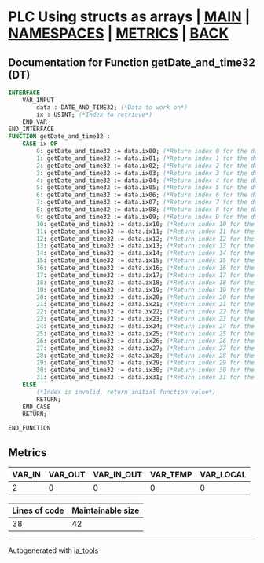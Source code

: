 # PLC Using structs as arrays | [MAIN] | [NAMESPACES] | [METRICS] | [BACK]  

## Documentation for Function getDate_and_time32 (DT)  

```pascal
INTERFACE
    VAR_INPUT
        data : DATE_AND_TIME32; (*Data to work on*)
        ix : USINT; (*Index to retrieve*)
    END_VAR
END_INTERFACE
FUNCTION getDate_and_time32 :
    CASE ix OF
    	0: getDate_and_time32 := data.ix00; (*Return index 0 for the data struct*)
    	1: getDate_and_time32 := data.ix01; (*Return index 1 for the data struct*)
    	2: getDate_and_time32 := data.ix02; (*Return index 2 for the data struct*)
    	3: getDate_and_time32 := data.ix03; (*Return index 3 for the data struct*)
    	4: getDate_and_time32 := data.ix04; (*Return index 4 for the data struct*)
    	5: getDate_and_time32 := data.ix05; (*Return index 5 for the data struct*)
    	6: getDate_and_time32 := data.ix06; (*Return index 6 for the data struct*)
    	7: getDate_and_time32 := data.ix07; (*Return index 7 for the data struct*)
    	8: getDate_and_time32 := data.ix08; (*Return index 8 for the data struct*)
    	9: getDate_and_time32 := data.ix09; (*Return index 9 for the data struct*)
    	10: getDate_and_time32 := data.ix10; (*Return index 10 for the data struct*)
    	11: getDate_and_time32 := data.ix11; (*Return index 11 for the data struct*)
    	12: getDate_and_time32 := data.ix12; (*Return index 12 for the data struct*)
    	13: getDate_and_time32 := data.ix13; (*Return index 13 for the data struct*)
    	14: getDate_and_time32 := data.ix14; (*Return index 14 for the data struct*)
    	15: getDate_and_time32 := data.ix15; (*Return index 15 for the data struct*)
    	16: getDate_and_time32 := data.ix16; (*Return index 16 for the data struct*)
    	17: getDate_and_time32 := data.ix17; (*Return index 17 for the data struct*)
    	18: getDate_and_time32 := data.ix18; (*Return index 18 for the data struct*)
    	19: getDate_and_time32 := data.ix19; (*Return index 19 for the data struct*)
    	20: getDate_and_time32 := data.ix20; (*Return index 20 for the data struct*)
    	21: getDate_and_time32 := data.ix21; (*Return index 21 for the data struct*)
    	22: getDate_and_time32 := data.ix22; (*Return index 22 for the data struct*)
    	23: getDate_and_time32 := data.ix23; (*Return index 23 for the data struct*)
    	24: getDate_and_time32 := data.ix24; (*Return index 24 for the data struct*)
    	25: getDate_and_time32 := data.ix25; (*Return index 25 for the data struct*)
    	26: getDate_and_time32 := data.ix26; (*Return index 26 for the data struct*)
    	27: getDate_and_time32 := data.ix27; (*Return index 27 for the data struct*)
    	28: getDate_and_time32 := data.ix28; (*Return index 28 for the data struct*)
    	29: getDate_and_time32 := data.ix29; (*Return index 29 for the data struct*)
    	30: getDate_and_time32 := data.ix30; (*Return index 30 for the data struct*)
    	31: getDate_and_time32 := data.ix31; (*Return index 31 for the data struct*)
    ELSE
    	(*Index is invalid, return initial function value*)
    	RETURN;
    END_CASE
    RETURN;

END_FUNCTION
```

## Metrics  

| VAR_IN | VAR_OUT | VAR_IN_OUT | VAR_TEMP | VAR_LOCAL |
| ------ | ------- | ---------- | --------- | -------- |
| 2 | 0 | 0 | 0 | 0 |  

| Lines of code | Maintainable size |
| ------------- | ----------------- |
| 38 | 42 |

---
Autogenerated with [ia_tools](https://github.com/tkucic/ia_tools)  

[MAIN]: ../../../../index_st.md
[NAMESPACES]: ../../nsList_st.md
[METRICS]: ../../../metrics_st.md
[BACK]: ../nsMain_st.md

